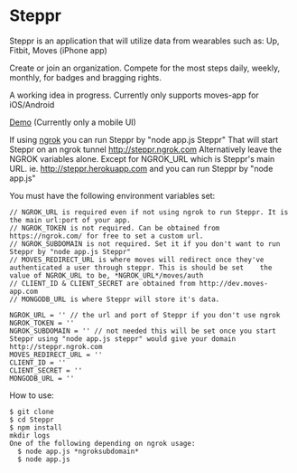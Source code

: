 Steppr
======


Steppr is an application that will utilize data from wearables such as: Up, Fitbit, Moves (iPhone app)

Create or join an organization. Compete for the most steps daily, weekly, monthly, for badges and bragging rights.

A working idea in progress. Currently only supports moves-app for iOS/Android


[Demo](http://step.ngrok.com) (Currently only a mobile UI)

If using [ngrok](https://ngrok.com/) you can run Steppr by "node app.js Steppr" That will start Steppr on an ngrok tunnel http://steppr.ngrok.com
Alternatively leave the NGROK variables alone. Except for NGROK_URL which is Steppr's main URL. ie. http://steppr.herokuapp.com and you can run Steppr by "node app.js"

You must have the following environment variables set:
```
// NGROK_URL is required even if not using ngrok to run Steppr. It is the main url:port of your app. 
// NGROK_TOKEN is not required. Can be obtained from https://ngrok.com/ for free to set a custom url. 
// NGROK_SUBDOMAIN is not required. Set it if you don't want to run Steppr by "node app.js Steppr"
// MOVES_REDIRECT_URL is where moves will redirect once they've authenticated a user through steppr. This is should be set    the value of NGROK_URL to be, *NGROK_URL*/moves/auth
// CLIENT_ID & CLIENT_SECRET are obtained from http://dev.moves-app.com
// MONGODB_URL is where Steppr will store it's data.

NGROK_URL = '' // the url and port of Steppr if you don't use ngrok
NGROK_TOKEN = ''
NGROK_SUBDOMAIN = '' // not needed this will be set once you start Steppr using "node app.js steppr" would give your domain http://steppr.ngrok.com
MOVES_REDIRECT_URL = ''
CLIENT_ID = ''
CLIENT_SECRET = ''
MONGODB_URL = ''
```

How to use:
```
$ git clone
$ cd Steppr
$ npm install
mkdir logs
One of the following depending on ngrok usage:
  $ node app.js *ngroksubdomain*
  $ node app.js  
